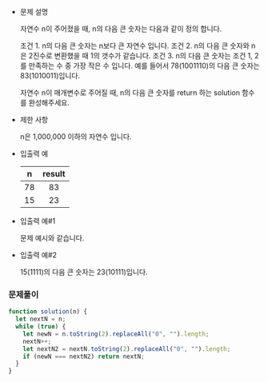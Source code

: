 - 문제 설명

  자연수 n이 주어졌을 때, n의 다음 큰 숫자는 다음과 같이 정의 합니다.

  조건 1. n의 다음 큰 숫자는 n보다 큰 자연수 입니다.
  조건 2. n의 다음 큰 숫자와 n은 2진수로 변환했을 때 1의 갯수가 같습니다.
  조건 3. n의 다음 큰 숫자는 조건 1, 2를 만족하는 수 중 가장 작은 수 입니다.
  예를 들어서 78(1001110)의 다음 큰 숫자는 83(1010011)입니다.

  자연수 n이 매개변수로 주어질 때, n의 다음 큰 숫자를 return 하는 solution 함수를 완성해주세요.

- 제한 사항

  n은 1,000,000 이하의 자연수 입니다.

- 입출력 예

  |  n  | result |
  | :-: | :----: |
  | 78  |   83   |
  | 15  |   23   |

- 입출력 예#1

  문제 예시와 같습니다.

- 입출력 예#2

  15(1111)의 다음 큰 숫자는 23(10111)입니다.

### 문제풀이

```javascript
function solution(n) {
  let nextN = n;
  while (true) {
    let newN = n.toString(2).replaceAll("0", "").length;
    nextN++;
    let nextN2 = nextN.toString(2).replaceAll("0", "").length;
    if (newN === nextN2) return nextN;
  }
}
```
